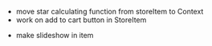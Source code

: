 - move star calculating function from storeItem to Context
- work on add to cart button in StoreItem

* make slideshow in item
